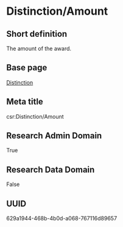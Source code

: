 # Distinction/Amount
## Short definition
The amount of the award.
## Base page
[Distinction](../Objects/Distinction.md)
## Meta title
csr:Distinction/Amount
## Research Admin Domain
True
## Research Data Domain
False
## UUID
629a1944-468b-4b0d-a068-767116d89657
